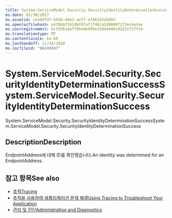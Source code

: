 ```yaml
---
title: System.ServiceModel.Security.SecurityIdentityDeterminationSuccess
ms.date: 03/30/2017
ms.assetid: cee8df47-b568-44e3-aeff-e74618326093
ms.openlocfilehash: e470bbf1818bf8fa71f40ca1d90087273ec4e4ae
ms.sourcegitcommit: bc293b14af795e0e999e3304dd40c0222cf2ffe4
ms.translationtype: MT
ms.contentlocale: ko-KR
ms.lasthandoff: 11/26/2020
ms.locfileid: "96249347"
---
```

# <a name="systemservicemodelsecuritysecurityidentitydeterminationsuccess"></a><span data-ttu-id="0b67d-102">System.ServiceModel.Security.SecurityIdentityDeterminationSuccess</span><span class="sxs-lookup"><span data-stu-id="0b67d-102">System.ServiceModel.Security.SecurityIdentityDeterminationSuccess</span></span>

<span data-ttu-id="0b67d-103">System.ServiceModel.Security.SecurityIdentityDeterminationSuccess</span><span class="sxs-lookup"><span data-stu-id="0b67d-103">System.ServiceModel.Security.SecurityIdentityDeterminationSuccess</span></span>  
  
## <a name="description"></a><span data-ttu-id="0b67d-104">Description</span><span class="sxs-lookup"><span data-stu-id="0b67d-104">Description</span></span>  

 <span data-ttu-id="0b67d-105">EndpointAddress에 대해 ID를 확인했습니다.</span><span class="sxs-lookup"><span data-stu-id="0b67d-105">An identity was determined for an EndpointAddress.</span></span>  
  
## <a name="see-also"></a><span data-ttu-id="0b67d-106">참고 항목</span><span class="sxs-lookup"><span data-stu-id="0b67d-106">See also</span></span>

- [<span data-ttu-id="0b67d-107">추적</span><span class="sxs-lookup"><span data-stu-id="0b67d-107">Tracing</span></span>](index.md)
- [<span data-ttu-id="0b67d-108">추적을 사용하여 애플리케이션 문제 해결</span><span class="sxs-lookup"><span data-stu-id="0b67d-108">Using Tracing to Troubleshoot Your Application</span></span>](using-tracing-to-troubleshoot-your-application.md)
- [<span data-ttu-id="0b67d-109">관리 및 진단</span><span class="sxs-lookup"><span data-stu-id="0b67d-109">Administration and Diagnostics</span></span>](../index.md)
